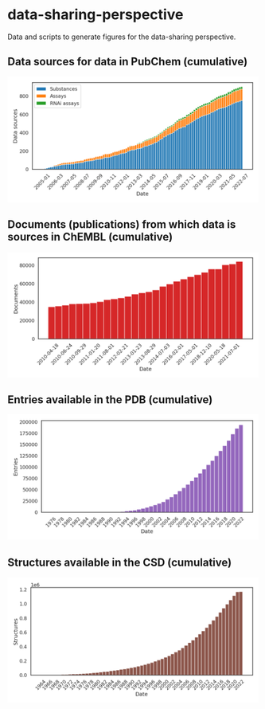 # data-sharing-perspective
Data and scripts to generate figures for the data-sharing perspective.

## Data sources for data in PubChem (cumulative)
![PubChem sources](./pubchem-sources.png)
## Documents (publications) from which data is sources in ChEMBL (cumulative)
![ChEMBL documents](./chembl-documents.png)
## Entries available in the PDB (cumulative)
![PDB entries](./pdb-entries.png)
## Structures available in the CSD (cumulative)
![CSD structures](./csd-structures.png)